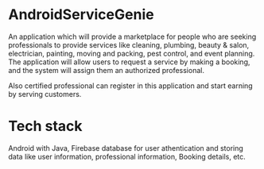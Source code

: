 # AndroidServiceGenie

An application which will provide a marketplace for people who are seeking professionals to provide services like cleaning, plumbing, beauty & salon, electrician, painting, moving and packing, pest control, and event planning. 
The application will allow users to request a service by making a booking, and the system will assign them an authorized professional.

Also certified professional can register in this application and start earning by serving customers.

# Tech stack
Android with Java, Firebase database for user athentication and storing data like user information, professional information, Booking details, etc. 
